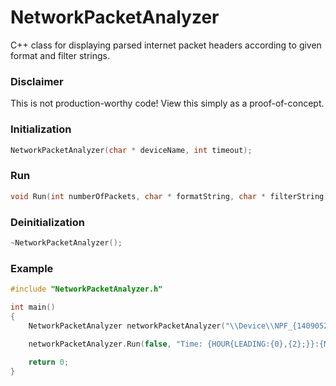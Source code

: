 # NetworkPacketAnalyzer
C++ class for displaying parsed internet packet headers according to given format and filter strings.

### Disclaimer
This is not production-worthy code! View this simply as a proof-of-concept.

### Initialization
```C++
NetworkPacketAnalyzer(char * deviceName, int timeout);
```

### Run
```C++
void Run(int numberOfPackets, char * formatString, char * filterString);
```

### Deinitialization
```C++
~NetworkPacketAnalyzer();
```

### Example
```C++
#include "NetworkPacketAnalyzer.h"

int main()
{
	NetworkPacketAnalyzer networkPacketAnalyzer("\\Device\\NPF_{14090526-0B6F-4B14-B801-2AF0CECF917A}", 1000);

	networkPacketAnalyzer.Run(false, "Time: {HOUR{LEADING:{0},{2};}}:{MINUTE{LEADING:{0},{2};}}:{SECOND{LEADING:{0},{2};}}\n{IF:{NOT:{EQUALS:{ETHERNET},{0};};};{ETHERNET}}{IF:{NOT:{EQUALS:{ARP},{0};};};{ARP}}{IF:{NOT:{EQUALS:{IPV4},{0};};};{IPV4}}{IF:{NOT:{EQUALS:{IPV6},{0};};};{IPV6}}{IF:{NOT:{EQUALS:{TCP},{0};};};{TCP}}{IF:{NOT:{EQUALS:{UDP},{0};};};{UDP}}{CONTENT}\n", "1");
	
	return 0;
}
```
